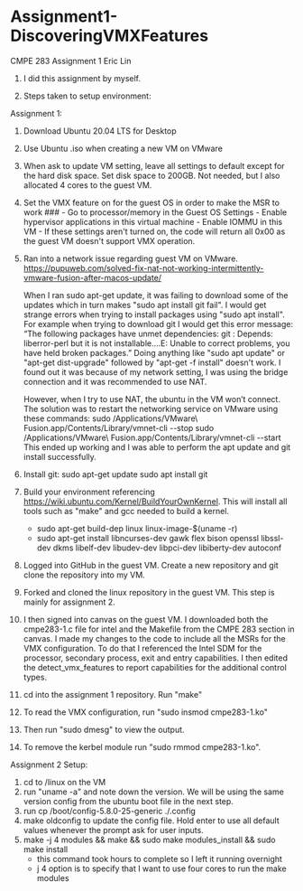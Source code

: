 # Assignment1-DiscoveringVMXFeatures
CMPE 283 Assignment 1
Eric Lin

1. I did this assignment by myself.

2. Steps taken to setup environment:

  Assignment 1:

  1. Download Ubuntu 20.04 LTS for Desktop

  2. Use Ubuntu .iso when creating a new VM on VMware

  4. When ask to update VM setting, leave all settings to default except for the hard disk space. Set disk space to 200GB. Not needed, but I also allocated 4 cores to the guest VM.

  5. Set the VMX feature on for the guest OS in order to make the MSR to work ###
    - Go to processor/memory in the Guest OS Settings
    - Enable hypervisor applications in this virtual machine
    - Enable IOMMU in this VM
    - If these settings aren't turned on, the code will return all 0x00 as the guest VM doesn't support VMX operation.

  5. Ran into a network issue regarding guest VM on VMware.  https://pupuweb.com/solved-fix-nat-not-working-intermittently-vmware-fusion-after-macos-update/
  
      When I ran sudo apt-get update, it was failing to download some of the updates which in turn makes "sudo apt install git fail".
    I would get strange errors when trying to install packages using "sudo apt install". For example when trying to download git I would get this error message: “The following packages have unmet dependencies: git : Depends: liberror-perl but it is not installable….E: Unable to correct problems, you have held broken packages.” Doing anything like "sudo apt update" or "apt-get dist-upgrade" followed by "apt-get -f install" doesn't work.
    I found out it was because of my network setting, I was using the bridge connection and it was recommended to use NAT. 

      However, when I try to use NAT, the ubuntu in the VM won’t connect.
    The solution was to restart the networking service on VMware using these commands:
    sudo /Applications/VMware\ Fusion.app/Contents/Library/vmnet-cli --stop
    sudo /Applications/VMware\ Fusion.app/Contents/Library/vmnet-cli --start
    This ended up working and I was able to perform the apt update and git install successfully.

  6. Install git:
    sudo apt-get update
    sudo apt install git
    
  7. Build your environment referencing https://wiki.ubuntu.com/Kernel/BuildYourOwnKernel. 
     This will install all tools such as "make" and gcc needed to build a kernel.
      - sudo apt-get build-dep linux linux-image-$(uname -r)
      - sudo apt-get install libncurses-dev gawk flex bison openssl libssl-dev dkms libelf-dev libudev-dev libpci-dev libiberty-dev autoconf

  8. Logged into GitHub in the guest VM. Create a new repository and git clone the repository into my VM.

  9. Forked and cloned the linux repository in the guest VM. This step is mainly for assignment 2.

  10. I then signed into canvas on the guest VM. I downloaded both the cmpe283-1.c file for intel and the Makefile from the CMPE 283 section in canvas. 
    I made my changes to the code to include all the MSRs for the VMX configuration. 
    To do that I referenced the Intel SDM for the processor, secondary process, exit and entry capabilities.
    I then edited the detect_vmx_features to report capabilities for the additional control types.
  
  11. cd into the assignment 1 repository. Run "make"

  12. To read the VMX configuration, run "sudo insmod cmpe283-1.ko"

  13. Then run "sudo dmesg" to view the output.

  14. To remove the kerbel module run "sudo rmmod cmpe283-1.ko".

  Assignment 2 Setup:

  1. cd to /linux on the VM
  2. run "uname -a" and note down the version. We will be using the same version config from the ubuntu boot file in the next step.
  3. run cp /boot/config-5.8.0-25-generic ./.config
  4. make oldconfig to update the config file. Hold enter to use all default values whenever the prompt ask for user inputs.
  5. make -j 4 modules && make && sudo make modules_install && sudo make install
      - this command took hours to complete so I left it running overnight
      - j 4 option is to specify that I want to use four cores to run the make modules
